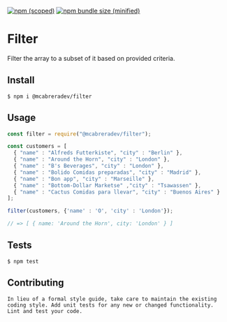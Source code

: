 [![npm (scoped)](https://img.shields.io/npm/v/@mcabreradev/filter.svg)](https://www.npmjs.com/package/@mcabreradev/filter)
[![npm bundle size (minified)](https://img.shields.io/bundlephobia/min/@mcabreradev/filter.svg)](https://www.npmjs.com/package/@mcabreradev/filter)

Filter
=========

Filter the array to a subset of it based on provided criteria.

## Install

```
$ npm i @mcabreradev/filter
```

## Usage

```js
const filter = require("@mcabreradev/filter");

const customers = [
  { "name" : "Alfreds Futterkiste", "city" : "Berlin" },
  { "name" : "Around the Horn", "city" : "London" },
  { "name" : "B's Beverages", "city" : "London" },
  { "name" : "Bolido Comidas preparadas", "city" : "Madrid" },
  { "name" : "Bon app", "city" : "Marseille" },
  { "name" : "Bottom-Dollar Marketse" ,"city" : "Tsawassen" },
  { "name" : "Cactus Comidas para llevar", "city" : "Buenos Aires" }
];

filter(customers, {'name' : 'O', 'city' : 'London'});

// => [ { name: 'Around the Horn', city: 'London' } ]
```

## Tests

```
$ npm test
```


## Contributing
```
In lieu of a formal style guide, take care to maintain the existing coding style. Add unit tests for any new or changed functionality. Lint and test your code.
```